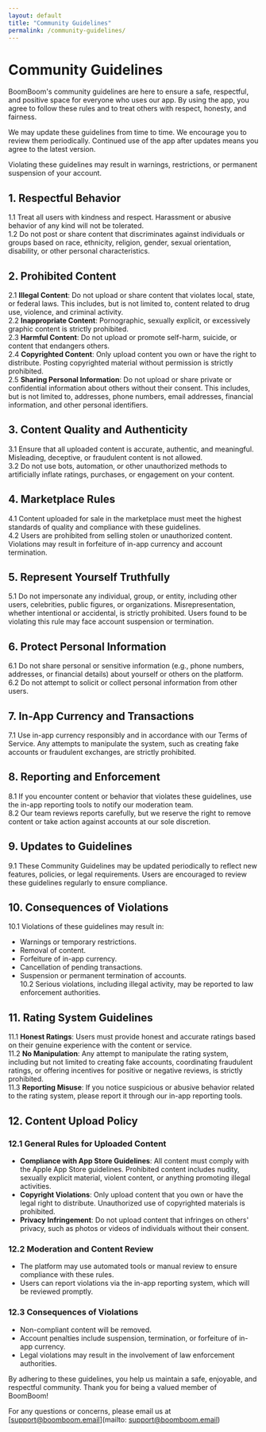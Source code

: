 ```yaml
---
layout: default
title: "Community Guidelines"
permalink: /community-guidelines/
---
```


# Community Guidelines

BoomBoom's community guidelines are here to ensure a safe, respectful, and positive space for everyone who uses our app. By using the app, you agree to follow these rules and to treat others with respect, honesty, and fairness.

We may update these guidelines from time to time. We encourage you to review them periodically. Continued use of the app after updates means you agree to the latest version.

Violating these guidelines may result in warnings, restrictions, or permanent suspension of your account.

## 1. Respectful Behavior
1.1 Treat all users with kindness and respect. Harassment or abusive behavior of any kind will not be tolerated.  
1.2 Do not post or share content that discriminates against individuals or groups based on race, ethnicity, religion, gender, sexual orientation, disability, or other personal characteristics.  

## 2. Prohibited Content
2.1 **Illegal Content**: Do not upload or share content that violates local, state, or federal laws. This includes, but is not limited to, content related to drug use, violence, and criminal activity.  
2.2 **Inappropriate Content**: Pornographic, sexually explicit, or excessively graphic content is strictly prohibited.  
2.3 **Harmful Content**: Do not upload or promote self-harm, suicide, or content that endangers others.  
2.4 **Copyrighted Content**: Only upload content you own or have the right to distribute. Posting copyrighted material without permission is strictly prohibited.  
2.5 **Sharing Personal Information**: Do not upload or share private or confidential information about others without their consent. This includes, but is not limited to, addresses, phone numbers, email addresses, financial information, and other personal identifiers.

## 3. Content Quality and Authenticity
3.1 Ensure that all uploaded content is accurate, authentic, and meaningful. Misleading, deceptive, or fraudulent content is not allowed.  
3.2 Do not use bots, automation, or other unauthorized methods to artificially inflate ratings, purchases, or engagement on your content.  

## 4. Marketplace Rules
4.1 Content uploaded for sale in the marketplace must meet the highest standards of quality and compliance with these guidelines.  
4.2 Users are prohibited from selling stolen or unauthorized content. Violations may result in forfeiture of in-app currency and account termination.  

## 5. Represent Yourself Truthfully
5.1 Do not impersonate any individual, group, or entity, including other users, celebrities, public figures, or organizations. Misrepresentation, whether intentional or accidental, is strictly prohibited. Users found to be violating this rule may face account suspension or termination.  

## 6. Protect Personal Information
6.1 Do not share personal or sensitive information (e.g., phone numbers, addresses, or financial details) about yourself or others on the platform.  
6.2 Do not attempt to solicit or collect personal information from other users.  

## 7. In-App Currency and Transactions
7.1 Use in-app currency responsibly and in accordance with our Terms of Service. Any attempts to manipulate the system, such as creating fake accounts or fraudulent exchanges, are strictly prohibited.  

## 8. Reporting and Enforcement
8.1 If you encounter content or behavior that violates these guidelines, use the in-app reporting tools to notify our moderation team.  
8.2 Our team reviews reports carefully, but we reserve the right to remove content or take action against accounts at our sole discretion.  

## 9. Updates to Guidelines
9.1 These Community Guidelines may be updated periodically to reflect new features, policies, or legal requirements. Users are encouraged to review these guidelines regularly to ensure compliance.  

## 10. Consequences of Violations
10.1 Violations of these guidelines may result in:  
  - Warnings or temporary restrictions.  
  - Removal of content.  
  - Forfeiture of in-app currency.  
  - Cancellation of pending transactions.
  - Suspension or permanent termination of accounts.  
10.2 Serious violations, including illegal activity, may be reported to law enforcement authorities.  

## 11. Rating System Guidelines
11.1 **Honest Ratings**: Users must provide honest and accurate ratings based on their genuine experience with the content or service.  
11.2 **No Manipulation**: Any attempt to manipulate the rating system, including but not limited to creating fake accounts, coordinating fraudulent ratings, or offering incentives for positive or negative reviews, is strictly prohibited.  
11.3 **Reporting Misuse**: If you notice suspicious or abusive behavior related to the rating system, please report it through our in-app reporting tools.  

## 12. Content Upload Policy
### 12.1 General Rules for Uploaded Content  
- **Compliance with App Store Guidelines**: All content must comply with the Apple App Store guidelines. Prohibited content includes nudity, sexually explicit material, violent content, or anything promoting illegal activities.  
- **Copyright Violations**: Only upload content that you own or have the legal right to distribute. Unauthorized use of copyrighted materials is prohibited.  
- **Privacy Infringement**: Do not upload content that infringes on others' privacy, such as photos or videos of individuals without their consent.  

### 12.2 Moderation and Content Review  
- The platform may use automated tools or manual review to ensure compliance with these rules.  
- Users can report violations via the in-app reporting system, which will be reviewed promptly.  

### 12.3 Consequences of Violations  
- Non-compliant content will be removed.  
- Account penalties include suspension, termination, or forfeiture of in-app currency.  
- Legal violations may result in the involvement of law enforcement authorities.  

By adhering to these guidelines, you help us maintain a safe, enjoyable, and respectful community. Thank you for being a valued member of BoomBoom!

For any questions or concerns, please email us at [support@boomboom.email](mailto: support@boomboom.email)
